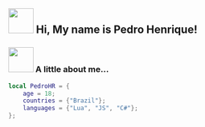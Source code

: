 <h2> <img src="https://c.tenor.com/drxH1lO9cfEAAAAi/dark-souls-bonfire.gif" width="50"> Hi, My name is Pedro Henrique!</h2>

### <img src="https://media.giphy.com/media/12PXNbcHW8C9Bm/giphy.gif" width="50"> A little about me...  

```lua
local PedroHR = {
    age = 18;
    countries = {"Brazil"};
    languages = {"Lua", "JS", "C#"};
};
```
